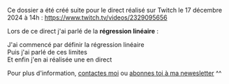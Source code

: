 Ce dossier a été créé suite pour le direct réalisé sur Twitch le 17 décembre 2024 à 14h : <https://www.twitch.tv/videos/2329095656>

Lors de ce direct j'ai parlé de la **régression linéaire** :

J'ai commencé par définir la régression linéaire\
Puis j'ai parlé de ces limites\
Et enfin j'en ai réalisée une en direct

Pour plus d'information, [contactes moi](mailto:marie.vaugoyeau@gmail.com) ou [abonnes toi à ma newesletter](https://d1154691.sibforms.com/serve/MUIEAPndH0F66_TPflUUviv2fpniq83Hv6-_YISQRmnjaciWx7TaJF4D1KmmXljaDxhKAg3ITx84w6HAf3Vd3skQC_UvYN2amOIqT9n3x-MmIwEZowoWwp3Ga5QzA2mHRr9e-l77Drmw0GPb5Q0IfzqqD6cebiy0MdN_ReSIDLRMQ2qYZSDtQiJUf9YTtXI4-JJ_VPRs_k31kSh8) \^\^
